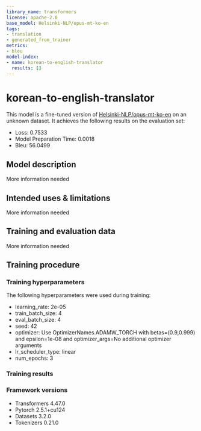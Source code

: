 ```yaml
---
library_name: transformers
license: apache-2.0
base_model: Helsinki-NLP/opus-mt-ko-en
tags:
- translation
- generated_from_trainer
metrics:
- bleu
model-index:
- name: korean-to-english-translator
  results: []
---
```


<!-- This model card has been generated automatically according to the information the Trainer had access to. You
should probably proofread and complete it, then remove this comment. -->

# korean-to-english-translator

This model is a fine-tuned version of [Helsinki-NLP/opus-mt-ko-en](https://huggingface.co/Helsinki-NLP/opus-mt-ko-en) on an unknown dataset.
It achieves the following results on the evaluation set:
- Loss: 0.7533
- Model Preparation Time: 0.0018
- Bleu: 56.0499

## Model description

More information needed

## Intended uses & limitations

More information needed

## Training and evaluation data

More information needed

## Training procedure

### Training hyperparameters

The following hyperparameters were used during training:
- learning_rate: 2e-05
- train_batch_size: 4
- eval_batch_size: 4
- seed: 42
- optimizer: Use OptimizerNames.ADAMW_TORCH with betas=(0.9,0.999) and epsilon=1e-08 and optimizer_args=No additional optimizer arguments
- lr_scheduler_type: linear
- num_epochs: 3

### Training results



### Framework versions

- Transformers 4.47.0
- Pytorch 2.5.1+cu124
- Datasets 3.2.0
- Tokenizers 0.21.0
